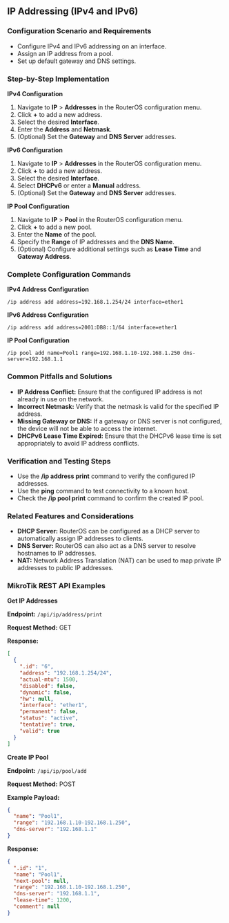## IP Addressing (IPv4 and IPv6)

### Configuration Scenario and Requirements

- Configure IPv4 and IPv6 addressing on an interface.
- Assign an IP address from a pool.
- Set up default gateway and DNS settings.

### Step-by-Step Implementation

**IPv4 Configuration**

1. Navigate to **IP** > **Addresses** in the RouterOS configuration menu.
2. Click **+** to add a new address.
3. Select the desired **Interface**.
4. Enter the **Address** and **Netmask**.
5. (Optional) Set the **Gateway** and **DNS Server** addresses.

**IPv6 Configuration**

1. Navigate to **IP** > **Addresses** in the RouterOS configuration menu.
2. Click **+** to add a new address.
3. Select the desired **Interface**.
4. Select **DHCPv6** or enter a **Manual** address.
5. (Optional) Set the **Gateway** and **DNS Server** addresses.

**IP Pool Configuration**

1. Navigate to **IP** > **Pool** in the RouterOS configuration menu.
2. Click **+** to add a new pool.
3. Enter the **Name** of the pool.
4. Specify the **Range** of IP addresses and the **DNS Name**.
5. (Optional) Configure additional settings such as **Lease Time** and **Gateway Address**.

### Complete Configuration Commands

**IPv4 Address Configuration**

```text
/ip address add address=192.168.1.254/24 interface=ether1
```

**IPv6 Address Configuration**

```text
/ip address add address=2001:DB8::1/64 interface=ether1
```

**IP Pool Configuration**

```text
/ip pool add name=Pool1 range=192.168.1.10-192.168.1.250 dns-server=192.168.1.1
```

### Common Pitfalls and Solutions

- **IP Address Conflict:** Ensure that the configured IP address is not already in use on the network.
- **Incorrect Netmask:** Verify that the netmask is valid for the specified IP address.
- **Missing Gateway or DNS:** If a gateway or DNS server is not configured, the device will not be able to access the internet.
- **DHCPv6 Lease Time Expired:** Ensure that the DHCPv6 lease time is set appropriately to avoid IP address conflicts.

### Verification and Testing Steps

- Use the **/ip address print** command to verify the configured IP addresses.
- Use the **ping** command to test connectivity to a known host.
- Check the **/ip pool print** command to confirm the created IP pool.

### Related Features and Considerations

- **DHCP Server:** RouterOS can be configured as a DHCP server to automatically assign IP addresses to clients.
- **DNS Server:** RouterOS can also act as a DNS server to resolve hostnames to IP addresses.
- **NAT:** Network Address Translation (NAT) can be used to map private IP addresses to public IP addresses.

### MikroTik REST API Examples

**Get IP Addresses**

**Endpoint:** `/api/ip/address/print`

**Request Method:** GET

**Response:**

```json
[
  {
    ".id": "6",
    "address": "192.168.1.254/24",
    "actual-mtu": 1500,
    "disabled": false,
    "dynamic": false,
    "hw": null,
    "interface": "ether1",
    "permanent": false,
    "status": "active",
    "tentative": true,
    "valid": true
  }
]
```

**Create IP Pool**

**Endpoint:** `/api/ip/pool/add`

**Request Method:** POST

**Example Payload:**

```json
{
  "name": "Pool1",
  "range": "192.168.1.10-192.168.1.250",
  "dns-server": "192.168.1.1"
}
```

**Response:**

```json
{
  ".id": "1",
  "name": "Pool1",
  "next-pool": null,
  "range": "192.168.1.10-192.168.1.250",
  "dns-server": "192.168.1.1",
  "lease-time": 1200,
  "comment": null
}
```